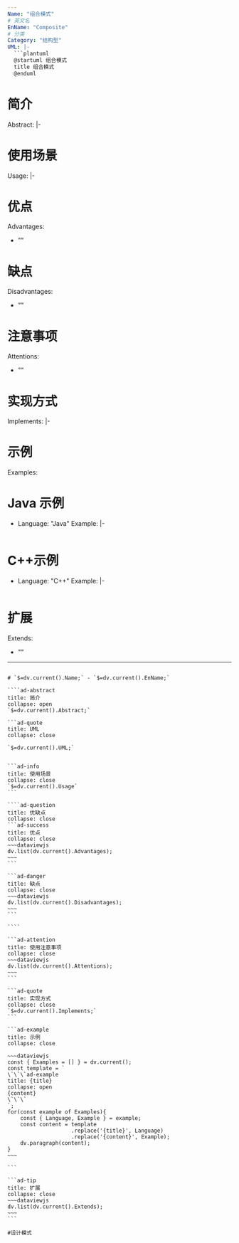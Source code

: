 ```yaml
---
Name: "组合模式"
# 英文名
EnName: "Composite"
# 分类
Category: "结构型"
UML: |-
  ```plantuml
  @startuml 组合模式
  title 组合模式
  @enduml
  ```
# 简介
Abstract: |-
  
# 使用场景
Usage: |-
  
# 优点
Advantages:
  - ""
# 缺点
Disadvantages:
  - ""
# 注意事项
Attentions:
  - ""
# 实现方式
Implements: |-
  
# 示例
Examples:
  # Java 示例
  - Language: "Java"
    Example: |-
      ```java
      
      ```
  # C++示例
  - Language: "C++"
    Example: |-
      ```cpp
      
      ```
# 扩展
Extends:
  - ""
---
```

# `$=dv.current().Name;` - `$=dv.current().EnName;`

````ad-abstract
title: 简介
collapse: open
`$=dv.current().Abstract;`

```ad-quote
title: UML
collapse: close

`$=dv.current().UML;`
```
`````

```ad-info
title: 使用场景
collapse: close
`$=dv.current().Usage`
```

````ad-question
title: 优缺点
collapse: close
```ad-success
title: 优点
collapse: close
~~~dataviewjs
dv.list(dv.current().Advantages);
~~~
```

```ad-danger
title: 缺点
collapse: close
~~~dataviewjs
dv.list(dv.current().Disadvantages);
~~~
```

````

```ad-attention
title: 使用注意事项
collapse: close
~~~dataviewjs
dv.list(dv.current().Attentions);
~~~
```

```ad-quote
title: 实现方式
collapse: close
`$=dv.current().Implements;`
```

```ad-example
title: 示例
collapse: close

~~~dataviewjs
const { Examples = [] } = dv.current();
const template = `
\`\`\`ad-example
title: {title}
collapse: open
{content}
\`\`\`
`;
for(const example of Examples){
	const { Language, Example } = example;
	const content = template
					.replace('{title}', Language)
					.replace('{content}', Example);
	dv.paragraph(content);
}
~~~

```

```ad-tip
title: 扩展
collapse: close
~~~dataviewjs
dv.list(dv.current().Extends);
~~~
```

#设计模式 